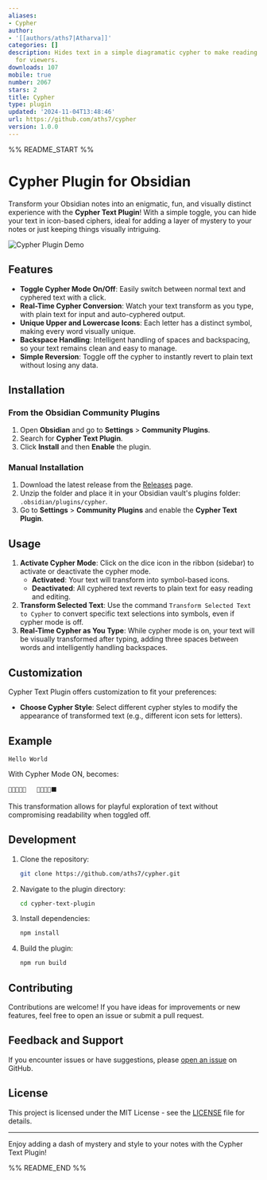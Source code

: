 ```yaml
---
aliases:
- Cypher
author:
- '[[authors/aths7|Atharva]]'
categories: []
description: Hides text in a simple diagramatic cypher to make reading unrecognizable
  for viewers.
downloads: 107
mobile: true
number: 2067
stars: 2
title: Cypher
type: plugin
updated: '2024-11-04T13:48:46'
url: https://github.com/aths7/cypher
version: 1.0.0
---
```


%% README_START %%

# Cypher Plugin for Obsidian

Transform your Obsidian notes into an enigmatic, fun, and visually distinct experience with the **Cypher Text Plugin**! With a simple toggle, you can hide your text in icon-based ciphers, ideal for adding a layer of mystery to your notes or just keeping things visually intriguing.

![Cypher Plugin Demo](https://raw.githubusercontent.com/aths7/cypher/HEAD/link_to_demo_image.gif) <!-- Optional: Add a demo image or GIF showcasing the plugin -->

## Features

-   **Toggle Cypher Mode On/Off**: Easily switch between normal text and cyphered text with a click.
-   **Real-Time Cypher Conversion**: Watch your text transform as you type, with plain text for input and auto-cyphered output.
-   **Unique Upper and Lowercase Icons**: Each letter has a distinct symbol, making every word visually unique.
-   **Backspace Handling**: Intelligent handling of spaces and backspacing, so your text remains clean and easy to manage.
-   **Simple Reversion**: Toggle off the cypher to instantly revert to plain text without losing any data.

## Installation

### From the Obsidian Community Plugins

1. Open **Obsidian** and go to **Settings** > **Community Plugins**.
2. Search for **Cypher Text Plugin**.
3. Click **Install** and then **Enable** the plugin.

### Manual Installation

1. Download the latest release from the [Releases](https://github.com/aths7/cypher/releases) page.
2. Unzip the folder and place it in your Obsidian vault's plugins folder: `.obsidian/plugins/cypher`.
3. Go to **Settings** > **Community Plugins** and enable the **Cypher Text Plugin**.

## Usage

1. **Activate Cypher Mode**: Click on the dice icon in the ribbon (sidebar) to activate or deactivate the cypher mode.
    - **Activated**: Your text will transform into symbol-based icons.
    - **Deactivated**: All cyphered text reverts to plain text for easy reading and editing.
2. **Transform Selected Text**: Use the command `Transform Selected Text to Cypher` to convert specific text selections into symbols, even if cypher mode is off.
3. **Real-Time Cypher as You Type**: While cypher mode is on, your text will be visually transformed after typing, adding three spaces between words and intelligently handling backspaces.

## Customization

Cypher Text Plugin offers customization to fit your preferences:

-   **Choose Cypher Style**: Select different cypher styles to modify the appearance of transformed text (e.g., different icon sets for letters).

## Example

```plaintext
Hello World
```

With Cypher Mode ON, becomes:

```plaintext
🌺💧🍃🍃🔺   🔷🔶🌻🍃⬛
```

This transformation allows for playful exploration of text without compromising readability when toggled off.

## Development

1. Clone the repository:
    ```bash
    git clone https://github.com/aths7/cypher.git
    ```
2. Navigate to the plugin directory:
    ```bash
    cd cypher-text-plugin
    ```
3. Install dependencies:
    ```bash
    npm install
    ```
4. Build the plugin:
    ```bash
    npm run build
    ```

## Contributing

Contributions are welcome! If you have ideas for improvements or new features, feel free to open an issue or submit a pull request.

## Feedback and Support

If you encounter issues or have suggestions, please [open an issue](https://github.com/aths7/cypher/issues) on GitHub.

## License

This project is licensed under the MIT License - see the [LICENSE](LICENSE) file for details.

---

Enjoy adding a dash of mystery and style to your notes with the Cypher Text Plugin!


%% README_END %%